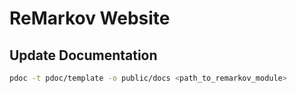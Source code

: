 # ReMarkov Website


## Update Documentation

``` bash
pdoc -t pdoc/template -o public/docs <path_to_remarkov_module>
```